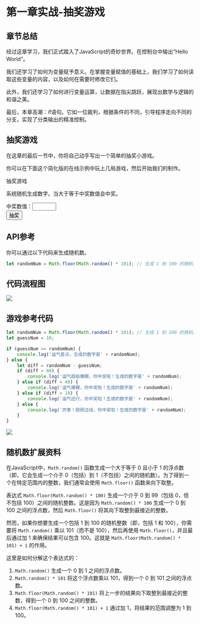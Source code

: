 # 第一章实战-抽奖游戏

## 章节总结

经过这章学习，我们正式踏入了JavaScript的奇妙世界。在控制台中输出“Hello World”。

我们还学习了如何为变量赋予意义。在掌握变量赋值的基础上，我们学习了如何读取这些变量的内容，以及如何在需要时修改它们。

此外，我们还学习了如何进行变量运算，让数据在指尖跳跃，展现出数学与逻辑的和谐之美。

最后，本章高潮：if语句。它如一位裁判，根据条件的不同，引导程序走向不同的分支，实现了分类输出的精准控制。


##  抽奖游戏

在这章的最后一节中，你将自己动手写出一个简单的抽奖小游戏。

你可以在下面这个简化版的在线示例中玩上几局游戏，然后开始我们的制作。

<div :class="$style.demo">
  <p :class="$style.demo_title">抽奖游戏</p>
  <p :class="$style.demo_intro">系统随机生成数字。当大于等于中奖数值会中奖。</p>
  <div :class="$style.demo_input_box">
    中奖数值：<input type="number" min="0" max="100" v-model="guessNum" @keyup.enter="ok" />
  </div>
  <div :class="$style.demo_btns">
    <button :class="$style.demo_ok" @click="ok">抽奖</button>
  </div>
</div>

##  API参考
你可以通过以下代码来生成随机数。
```javascript
let randomNum = Math.floor(Math.random() * 101); // 生成 1 到 100 的随机整数
```

##  代码流程图
![](/QQ20240918-200535.png)


##  游戏参考代码

```javascript
let randomNum = Math.floor(Math.random() * 101); // 生成 1 到 100 的随机整数
let guessNum = 10;

if (guessNum >= randomNum) {
    console.log('运气差点，生成的数字是' + randomNum);
} else {
    let diff = randomNum - guessNum;
    if (diff > 80) {
        console.log('运气超级爆棚，你中奖啦！生成的数字是' + randomNum);
    } else if (diff > 40) {
        console.log('运气爆棚，你中奖啦！生成的数字是' + randomNum);
    } else if (diff > 10) {
        console.log('运气还行，你中奖啦！生成的数字是' + randomNum);
    } else {
        console.log('厉害！刚刚过线，你中奖啦！生成的数字是' + randomNum);
    }
}
```
![](/QQ20240918-201428.png)

##  随机数扩展资料

在JavaScript中，`Math.random()` 函数生成一个大于等于 0 且小于 1 的浮点数（即，它会生成一个介于 0（包括）到 1（不包括）之间的随机数）。为了得到一个在特定范围内的整数，我们通常会使用 `Math.floor()` 函数来向下取整。

表达式 `Math.floor(Math.random() * 100)` 生成一个介于 0 到 99（包括 0，但不包括 100）之间的随机整数。这是因为 `Math.random() * 100` 生成一个 0 到 100 之间的浮点数，然后 `Math.floor()` 将其向下取整到最接近的整数。

然而，如果你想要生成一个包括 1 到 100 的随机整数（即，包括 1 和 100），你需要将 `Math.random()` 乘以 101（而不是 100），然后再使用 `Math.floor()`，并且最后通过加 1 来确保结果可以包含 100。这就是 `Math.floor(Math.random() * 101) + 1` 的作用。

这里是如何分解这个表达式的：

1. `Math.random()` 生成一个 0 到 1 之间的浮点数。
2. `Math.random() * 101` 将这个浮点数乘以 101，得到一个 0 到 101 之间的浮点数。
3. `Math.floor(Math.random() * 101)` 将上一步的结果向下取整到最接近的整数，得到一个 0 到 100 之间的整数。
4. `Math.floor(Math.random() * 101) + 1` 通过加 1，将结果的范围调整为 1 到 100。







<script setup>
  import { ref } from 'vue';
  let randomNum = 0;
  const guessNum = ref(0);
  guessNum.value = null;
  function ok(){
    if(!guessNum.value){
      return alert('请先输入中奖数值，范围：0-100');
    }
    randomNum = Math.floor(Math.random()*100);
    if(guessNum.value >= randomNum){
      alert('运气差点，生成的数字是' + randomNum);
    }else if(guessNum.value < randomNum){
      alert('运气爆棚，你中奖啦！生成的数字是' + randomNum);
    }
  }
</script>

<style module>
.demo {
  width: 70%;
  /* height: 200px; */
  background-color: #f0f0f0;
  color: #0e0e0e;
  border-radius: 5px;
  margin: auto;
  display: flex;
  flex-direction: column;
  justify-content: space-evenly;
}
.demo_title {
  font-size: 25px;
  text-align: center;
}
.demo_intro {
  margin: 0px !important;
  color: #0f0f0f;
  padding: 0px 20px 0px 20px;
}
.demo_btns {
  display: flex;
  justify-content: center;
}
.demo button {
  background-color: #388e3c;
  width: 100px;
  margin: 10px;
}
.demo input {
  border-bottom: 2px solid #336699;
  width: 100px;
}
.demo_input_box{
  align-self: center;
}
</style>